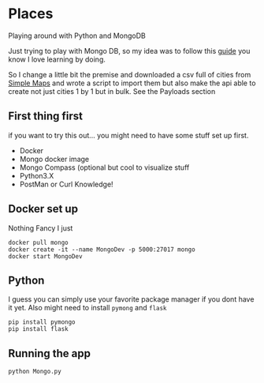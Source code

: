 # Places
Playing around with Python and MongoDB

Just trying to play with Mongo DB, so my idea was to follow this [guide](https://medium.com/@ishmeet1995/how-to-create-restful-crud-api-with-python-flask-mongodb-and-docker-8f6ccb73c5bc) you know I love learning by doing.

So I change a little bit the premise and downloaded a csv full of cities from [Simple Maps](https://simplemaps.com/data/world-cities) and wrote a script to import them but also make the api able to create not just cities 1 by 1 but in bulk.  See the Payloads section

## First thing first
if you want to try this out... you might need to have some stuff set up first.

* Docker
* Mongo docker image
* Mongo Compass (optional but cool to visualize stuff
* Python3.X
* PostMan or Curl Knowledge!

## Docker set up

Nothing Fancy I just 

```
docker pull mongo
docker create -it --name MongoDev -p 5000:27017 mongo
docker start MongoDev
```

## Python 

I guess you can simply use your favorite package manager if you dont have it yet.  Also might need to install `pymong` and `flask`

```
pip install pymongo
pip install flask
```
## Running the app

```
python Mongo.py
```
